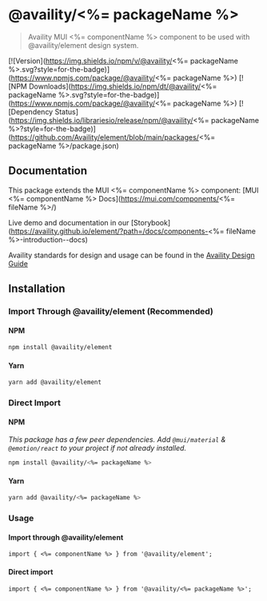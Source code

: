 # @availity/<%= packageName %>

> Availity MUI <%= componentName %> component to be used with @availity/element design system.

[![Version](https://img.shields.io/npm/v/@availity/<%= packageName %>.svg?style=for-the-badge)](https://www.npmjs.com/package/@availity/<%= packageName %>)
[![NPM Downloads](https://img.shields.io/npm/dt/@availity/<%= packageName %>.svg?style=for-the-badge)](https://www.npmjs.com/package/@availity/<%= packageName %>)
[![Dependency Status](https://img.shields.io/librariesio/release/npm/@availity/<%= packageName %>?style=for-the-badge)](https://github.com/Availity/element/blob/main/packages/<%= packageName %>/package.json)

## Documentation

This package extends the MUI <%= componentName %> component: [MUI <%= componentName %> Docs](https://mui.com/components/<%= fileName %>/)

Live demo and documentation in our [Storybook](https://availity.github.io/element/?path=/docs/components-<%= fileName %>-introduction--docs)

Availity standards for design and usage can be found in the [Availity Design Guide](https://zeroheight.com/2e36e50c7)

## Installation

### Import Through @availity/element (Recommended)

#### NPM

```bash
npm install @availity/element
```

#### Yarn

```bash
yarn add @availity/element
```

### Direct Import

#### NPM

_This package has a few peer dependencies. Add `@mui/material` & `@emotion/react` to your project if not already installed._

```bash
npm install @availity/<%= packageName %>
```

#### Yarn

```bash
yarn add @availity/<%= packageName %>
```

### Usage

#### Import through @availity/element

```tsx
import { <%= componentName %> } from '@availity/element';
```

#### Direct import

```tsx
import { <%= componentName %> } from '@availity/<%= packageName %>';
```
